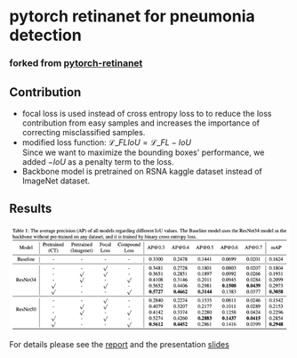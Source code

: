 # pytorch retinanet for pneumonia detection
### forked from [pytorch-retinanet](https://github.com/yhenon/pytorch-retinanet)

## Contribution

- focal loss is used instead of cross entropy loss to to reduce the loss contribution from easy samples and increases the importance of correcting misclassified samples.
- modified loss function: ${\mathcal{L}}\_{FLIoU} = {\mathcal{L}}\_{FL} - IoU$  
  Since we want to maximize the bounding boxes' performance, we added $-IoU$ as a penalty term to the loss.
- Backbone model is pretrained on RSNA kaggle dataset instead of ImageNet dataset.

## Results
![table](./table1.png)

For details please see the [report](./report.docx) and the presentation [slides](./slides.pptx)
